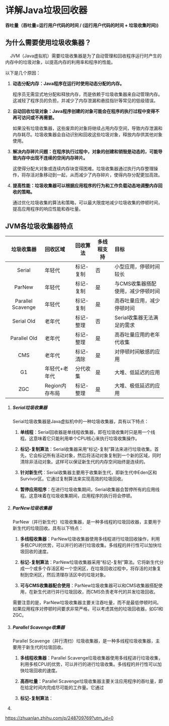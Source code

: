 # 详解Java垃圾回收器

**吞吐量（吞吐量=运行用户代码的时间 / (运行用户代码的时间 + 垃圾收集时间))**

## 为什么需要使用垃圾收集器？

    JVM（Java虚拟机）需要垃圾收集器是为了自动管理和回收程序运行时产生的内存中的垃圾对象，以提高内存的利用率和程序的性能。

以下是几个原因：

1. **动态分配内存：Java程序在运行时使用动态分配的内存。**
   
   程序员无需显式地分配和释放内存，而是依赖于垃圾收集器来自动管理内存。这减轻了程序员的负担，并减少了内存泄漏和悬挂指针等常见的低级错误。

2. **自动回收垃圾对象：Java程序创建的对象可能会在程序的执行过程中变得不再可访问或不再需要。**
   
   如果没有垃圾收集器，这些废弃的对象将继续占用内存空间，导致内存泄漏和内存耗尽。垃圾收集器会自动识别和回收这些垃圾对象，释放内存供其他对象使用。

3. **解决内存碎片问题：在程序执行过程中，对象的创建和销毁是动态的，可能导致内存中出现不连续的空闲内存碎片。**
   
   这使得分配大对象或连续内存块变得困难。垃圾收集器通过执行内存整理操作，将存活对象移动到一起，从而减少了内存碎片，使得内存分配更加高效。

4. **提高性能：垃圾收集器可以根据应用程序的行为和工作负载动态地调整内存回收的策略。**
   
   通过优化垃圾收集的算法和策略，可以最大限度地减少垃圾收集的停顿时间，提高应用程序的响应性能和吞吐量。

## JVM各垃圾收集器特点

| 垃圾收集器             | 回收区域       | 回收算法  | 多线程支持 | 目标                 |
|:-----------------:|:---------- | ----- | ----- |:------------------ |
| Serial            | 年轻代        | 标记-复制 | 否     | 小型应用，停顿时间较长        |
| ParNew            | 年轻代        | 标记-复制 | 是     | 与CMS收集器搭配使用，减少停顿时间 |
| Parallel Scavenge | 年轻代        | 标记-复制 | 是     | 高吞吐量应用，减少停顿时间      |
| Serial Old        | 老年代        | 标记-整理 | 否     | Serial收集器无法满足的需求   |
| Parallel Old      | 老年代        | 标记-整理 | 是     | 高吞吐量应用的老年代收集       |
| CMS               | 老年代        | 标记-清除 | 是     | 对停顿时间敏感的应用         |
| G1                | 年轻代+老年代    | 分代收集  | 是     | 大堆、低延迟的应用          |
| ZGC               | Region内存布局 | 标记-整理 | 是     | 大堆、极低延迟的应用         |

1. ##### Serial垃圾收集器
   
   Serial垃圾收集器是Java虚拟机中的一种垃圾收集器，具有以下特点：
   
   1. **单线程**：Serial回收器是单线程收集器，即在垃圾收集时只是用一个线程。这意味着它只能利用单个CPU核心来执行垃圾收集操作。
   
   2. **标记-复制算法**：Serial收集器采用“标记-复制”算法来进行垃圾收集。首先，它会标记所有活动对象，然后将活动对象复制到一个新的区域，同时清除非活动对象。这样可以保证新生代的内存空间始终是连续的。
   
   3. **针对新生代**：Serial收集器主要用于收集新生代，即新生代中Eden区和Survivor区。它通过复制算法来实现高效的垃圾回收。
   
   4. **暂停应用程序**：在进行垃圾收集期间，Serial收集器会暂停所有的应用线程。这意味着在垃圾收集期间，应用程序的执行将会停顿。

2. ##### ParNew垃圾收集器
   
   ParNew（并行新生代）垃圾收集器，是一种多线程的垃圾回收器，主要用于新生代的垃圾回收。具有以下特点：
   
   1. **多线程收集器**：ParNew垃圾收集器使用多线程进行垃圾回收操作，利用多核CPU的优势，可以并行的进行垃圾收集。多线程的并行性可以加快垃圾回收的速度。
   
   2. **标记-复制算法**：ParNew垃圾收集器采用“标记-复制”算法。它将新生代分成一个或多个存活区和一个空闲区，在垃圾回收过程中，将存活的对象复制到空闲区，然后清理存活区中的垃圾对象。
   
   3. **可与CMS收集器配合使用**：ParNew垃圾收集器可以和CMS收集器搭配使用，在新生代进行并行垃圾回收，而CMS负责老年代的并发垃圾回收。
   
   需要注意的是，ParNew垃圾收集器主要关注吞吐量，而不是最低停顿时间。如果应用程序对停顿时间要求非常严格，可以考虑其他的垃圾回收器，如G1和ZGC。

3. ##### Parallel Scavenge收集器
   
   Parallel Scavenge（并行清扫）垃圾收集器，是一种多线程垃圾收集器，主要用于新生代的垃圾回收。
   
   1. **多线程收集器**：Parallel Scavenge垃圾收集器使用多线程进行垃圾收集，利用多核CPU的优势，可以并行的进行垃圾收集。多线程的并行性可以加快垃圾回收的速度。
   
   2. **高吞吐量**：Parallel Scavenge垃圾收集器主要关注应用程序的吞吐量，即在给定时间内完成尽可能的工作量。它通过
   
   3. **标记-复制算法**：

4. 

https://zhuanlan.zhihu.com/p/248709769?utm_id=0
